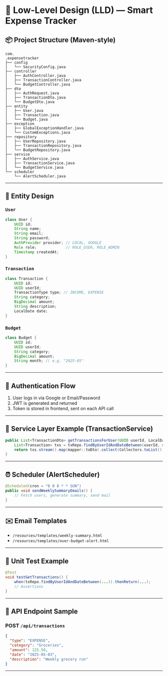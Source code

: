 # 🧰 Low-Level Design (LLD) — Smart Expense Tracker

## 📦 Project Structure (Maven-style)

```
com.
.expensetracker
├── config
│   └── SecurityConfig.java
├── controller
│   ├── AuthController.java
│   ├── TransactionController.java
│   └── BudgetController.java
├── dto
│   ├── AuthRequest.java
│   ├── TransactionDto.java
│   └── BudgetDto.java
├── entity
│   ├── User.java
│   ├── Transaction.java
│   └── Budget.java
├── exception
│   ├── GlobalExceptionHandler.java
│   └── CustomExceptions.java
├── repository
│   ├── UserRepository.java
│   ├── TransactionRepository.java
│   └── BudgetRepository.java
├── service
│   ├── AuthService.java
│   ├── TransactionService.java
│   └── BudgetService.java
└── scheduler
    └── AlertScheduler.java
```

---

## 📑 Entity Design

### `User`

```java
class User {
    UUID id;
    String name;
    String email;
    String password;
    AuthProvider provider; // LOCAL, GOOGLE
    Role role;             // ROLE_USER, ROLE_ADMIN
    Timestamp createdAt;
}
```

### `Transaction`

```java
class Transaction {
    UUID id;
    UUID userId;
    TransactionType type; // INCOME, EXPENSE
    String category;
    BigDecimal amount;
    String description;
    LocalDate date;
}
```

### `Budget`

```java
class Budget {
    UUID id;
    UUID userId;
    String category;
    BigDecimal amount;
    String month; // e.g. "2025-05"
}
```

---

## 🔐 Authentication Flow

1. User logs in via Google or Email/Password
2. JWT is generated and returned
3. Token is stored in frontend, sent on each API call

---

## 🔁 Service Layer Example (TransactionService)

```java
public List<TransactionDto> getTransactionsForUser(UUID userId, LocalDate start, LocalDate end) {
    List<Transaction> txs = txRepo.findByUserIdAndDateBetween(userId, start, end);
    return txs.stream().map(mapper::toDto).collect(Collectors.toList());
}
```

---

## ⏰ Scheduler (AlertScheduler)

```java
@Scheduled(cron = "0 0 8 * * SUN")
public void sendWeeklySummaryEmails() {
    // Fetch users, generate summary, send mail
}
```

---

## ✉️ Email Templates

* `/resources/templates/weekly-summary.html`
* `/resources/templates/over-budget-alert.html`

---

## 🧪 Unit Test Example

```java
@Test
void testGetTransactions() {
    when(txRepo.findByUserIdAndDateBetween(...)).thenReturn(...);
    // Assertions
}
```

---

## 🧾 API Endpoint Sample

### POST `/api/transactions`

```json
{
  "type": "EXPENSE",
  "category": "Groceries",
  "amount": 125.50,
  "date": "2025-05-03",
  "description": "Weekly grocery run"
}
```

---
